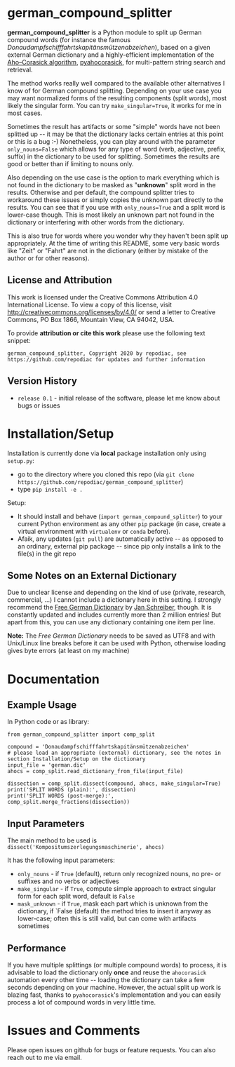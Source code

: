 # german_compound_splitter

**german_compound_splitter** is a Python module to split up German compound words (for instance the famous *Donaudampfschifffahrtskapitänsmützenabzeichen*), based on a given external German dictionary and a highly-efficient implementation of the [Aho–Corasick algorithm](https://en.wikipedia.org/wiki/Aho%E2%80%93Corasick_algorithm), [pyahocorasick](https://pypi.org/project/pyahocorasick/), for multi-pattern string search and retrieval.

The method works really well compared to the available other alternatives I know of for German compound splitting. Depending on your use case you may want normalized forms of the resulting components (split words), most likely the singular form. You can try `make_singular=True`, it works for me in most cases.

Sometimes the result has artifacts or some "simple" words have not been splitted up -- it may be that the dictionary lacks certain entries at this point or this is a bug :-)
Nonetheless, you can play around with the parameter `only_nouns=False` which allows for any type of word (verb, adjective, prefix, suffix) in the dictionary to be used for splitting. Sometimes the results are
good or better than if limiting to nouns only.

Also depending on the use case is the option to mark everything which is not found in the dictionary to be masked as "__unknown__" split word in the results. Otherwise and per default, the compound splitter tries to workaround these issues or simply copies the unknown part directly to the results. You can see that if you use with `only_nouns=True` and a split word is lower-case though. This is most likely an unknown part not found in the dictionary or interfering with other words from the dictionary.

This is also true for words where you wonder why they haven't been split up appropriately. At the time of writing this README, some very basic words like "Zeit" or "Fahrt" are not in the dictionary (either by mistake of the author or for other reasons).

## License and Attribution

This work is licensed under the Creative Commons Attribution 4.0 International License. To view a copy of this license, visit http://creativecommons.org/licenses/by/4.0/ or send a letter to Creative Commons, PO Box 1866, Mountain View, CA 94042, USA.

To provide **attribution or cite this work** please use the following text snippet:
```
german_compound_splitter, Copyright 2020 by repodiac, see https://github.com/repodiac for updates and further information
```

## Version History

* `release 0.1` - initial release of the software, please let me know about bugs or issues

# Installation/Setup

Installation is currently done via **local** package installation only using `setup.py`:

* go to the directory where you cloned this repo (via `git clone https://github.com/repodiac/german_compound_splitter`)
* type `pip install -e .`

Setup:

- It should install and behave (`import german_compound_splitter`) to your current Python environment as any other `pip` package (in case, create a virtual environment with `virtualenv` or `conda` before).
- Afaik, any updates (`git pull`) are automatically active -- as opposed to an ordinary, external pip package -- since pip only installs a link to the file(s) in the git repo

## Some Notes on an External Dictionary

Due to unclear license and depending on the kind of use (private, research, commercial, ...) I cannot include a dictionary here in this setting. I strongly recommend the [Free German Dictionary](https://sourceforge.net/projects/germandict/files/latest/download) by [Jan Schreiber](https://github.com/janschreiber), though. It is constantly updated and includes currently more than 2 million entries! But apart from this, you can use any dictionary containing one item per line.

**Note:** The *Free German Dictionary* needs to be saved as UTF8 and with Unix/Linux line breaks before it can be used with Python, otherwise loading gives byte errors (at least on my machine)

# Documentation

## Example Usage

In Python code or as library:

```
from german_compound_splitter import comp_split

compound = 'Donaudampfschifffahrtskapitänsmützenabzeichen'
# please load an appropriate (external) dictionary, see the notes in section Installation/Setup on the dictionary
input_file = 'german.dic'
ahocs = comp_split.read_dictionary_from_file(input_file)

dissection = comp_split.dissect(compound, ahocs, make_singular=True)
print('SPLIT WORDS (plain):', dissection)
print('SPLIT WORDS (post-merge):', comp_split.merge_fractions(dissection))
```

## Input Parameters

The main method to be used is `dissect('Kompositumszerlegungsmaschinerie', ahocs)`

It has the following input parameters:

* `only_nouns` - if `True` (default), return only recognized nouns, no pre- or suffixes and no verbs or adjectives
* `make_singular` - if `True`, compute simple approach to extract singular form for each split word, default is `False`
* `mask_unknown` - if `True`, mask each part which is unknown from the dictionary, if `False (default) the method tries to insert it anyway as lower-case; often this is still valid, but can come with artifacts sometimes

## Performance

If you have multiple splittings (or multiple compound words) to process, it is advisable to load the dictionary only **once** and reuse the `ahocorasick` automation every other time -- loading the dictionary can take a few seconds depending on your machine. However, the actual split up work is blazing fast, thanks to `pyahocorasick`'s implementation and you can easily process a lot of compound words in very little time.

# Issues and Comments

Please open issues on github for bugs or feature requests. You can also reach out to me via email.
